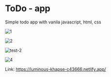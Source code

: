 # ToDo - app
Simple todo app with vanila javascript, html, css

![1](https://user-images.githubusercontent.com/107752460/209541911-2d5a47c9-fa61-4f93-a3d4-ecb8a4c3748f.png)


![2](https://user-images.githubusercontent.com/107752460/209541964-af01ef36-0cdb-406d-ac79-013e7c55f1e9.png)


![test-2](https://user-images.githubusercontent.com/107752460/209553263-f8efd570-6d47-4dd6-9f88-696b261f57c4.png)


![4](https://user-images.githubusercontent.com/107752460/209542126-b469d34d-cf8b-472f-8fd5-2e9d4b7e4ffd.png)


Link: https://luminous-khapse-c43666.netlify.app/
